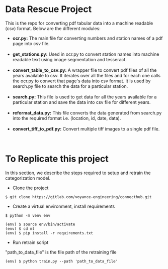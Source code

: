 <h1>Data Rescue Project</h1>

This is the repo for converting pdf tabular data into a machine readable (csv) format. Below are the different modules:

<ul>
<li><b>ocr.py:</b> The main file for converting numbers and station names of a pdf page into csv file.</li>
<br>
<li><b>get_stations.py:</b> Used in ocr.py to convert station names into machine readable text using image segmentation and tesseract.</li>
<br>
<li><b>convert_table_to_csv.py:</b> A wrapper file to convert pdf files of all the years available to csv. It iterates over all the files and for each one calls the ocr.py to convert that page's data into csv format. It is used by search.py file to search the data for a particular station.</li>
<br>
<li><b>search.py:</b> This file is used to get data for all the years available for a particular station and save the data into csv file for different years.</li>
<br>
<li><b>reformat_data.py:</b> This file converts the data generated from search.py into the required format i.e. (location, id, date, data).</li>
<br>
<li><b>convert_tiff_to_pdf.py:</b> Convert multiple tiff images to a single pdf file.
</ul>
<br>

# To Replicate this project

In this section, we describe the steps required to setup and retrain the categorization model.

- Clone the project

```
$ git clone https://gitlab.com/voyance-engineering/connecthub.git
```

- Create a virtual environment, install requirements
```
$ python -m venv env

(env) $ source env/bin/activate
(env) $ cd ml
(env) $ pip install -r requirements.txt

```
- Run retrain script

"path_to_data_file" is the file path of the retraining file
```
(env) $ python train.py --path 'path_to_data_file'
```